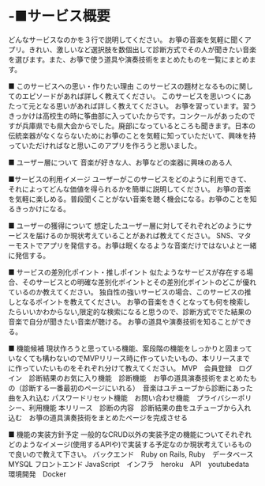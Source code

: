 # -■サービス概要
どんなサービスなのかを３行で説明してください。
お箏の音楽を気軽に聞くアプリ。きれい、激しいなど選択肢を数個出して診断方式でその人が聞きたい音楽を選びます。また、お箏で使う道具や演奏技術をまとめたものを一覧にまとめます。


■ このサービスへの思い・作りたい理由
このサービスの題材となるものに関してのエピソードがあれば詳しく教えてください。
このサービスを思いつくにあたって元となる思いがあれば詳しく教えてください。
お箏を習っています。習うきっかけは高校生の時に筝曲部に入っていたからです。コンクールがあったのですが兵庫県でも県大会からでした。廃部になっているところも聞きます。日本の伝統楽器がなくならないためにお箏のことを気軽に知っていただいて、興味を持っていただければなと思いこのアプリを作ろうと思いました。

■ ユーザー層について
音楽が好きな人、お箏などの楽器に興味のある人

■サービスの利用イメージ
ユーザーがこのサービスをどのように利用できて、それによってどんな価値を得られるかを簡単に説明してください。
お箏の音楽を気軽に楽しめる。普段聞くことがない音楽を聴く機会になる。お箏のことを知るきっかけになる。

■ ユーザーの獲得について
想定したユーザー層に対してそれぞれどのようにサービスを届けるのか現状考えていることがあれば教えてください。
SNS、マターモストでアプリを発信する。お箏は眠くなるような音楽だけではないよと一緒に発信する。

■ サービスの差別化ポイント・推しポイント
似たようなサービスが存在する場合、そのサービスとの明確な差別化ポイントとその差別化ポイントのどこが優れているのか教えてください。
独自性の強いサービスの場合、このサービスの推しとなるポイントを教えてください。
お箏の音楽をきくとなっても何を検索したらいいかわからない,限定的な検索になると思うので、診断方式ででた結果の音楽で自分が聞きたい音楽が聴ける。
お箏の道具や演奏技術を知ることができる。

■ 機能候補
現状作ろうと思っている機能、案段階の機能をしっかりと固まっていなくても構わないのでMVPリリース時に作っていたいもの、本リリースまでに作っていたいものをそれぞれ分けて教えてください。
MVP　会員登録　ログイン　診断結果のお気に入り機能　診断機能　お箏の道具演奏技術をまとめたもの（診断する一番最初のページにいれる）　音楽はユチューブから診断にあった曲を入れ込む パスワードリセット機能　お問い合わせ機能　プライバシーポリシー、利用機能
本リリース　診断の内容　診断結果の曲をユチューブから入れ込む　お箏の道具演奏技術をまとめたページを完成させる

■ 機能の実装方針予定
一般的なCRUD以外の実装予定の機能についてそれぞれどのようなイメージ(使用するAPIや)で実装する予定なのか現状考えているもので良いので教えて下さい。
バックエンド　Ruby on Rails, Ruby　データベース　MYSQL フロントエンド JavaScript　インフラ　heroku　API　youtubedata　　環境開発　Docker

